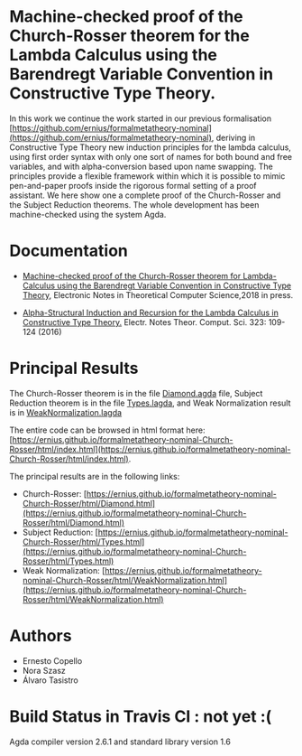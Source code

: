 # Machine-checked proof  of the Church-Rosser theorem for the Lambda Calculus using the Barendregt Variable Convention in Constructive Type Theory.

In this work we continue the work started in our previous formalisation [https://github.com/ernius/formalmetatheory-nominal](https://github.com/ernius/formalmetatheory-nominal), deriving in Constructive Type Theory new induction principles for the lambda calculus, using first order syntax with only one sort of names for both bound and free variables, and with alpha-conversion based upon name swapping. The principles provide a flexible framework within which it is possible to mimic pen-and-paper proofs inside the rigorous formal setting of a proof assistant.
We here show one a complete proof of the  Church-Rosser  and the Subject Reduction theorems. The whole development has been machine-checked using the system Agda.

# Documentation

* [Machine-checked proof  of the Church-Rosser theorem for Lambda-Calculus using the Barendregt Variable Convention in Constructive Type Theory](https://www.sciencedirect.com/science/article/pii/S1571066118300720), Electronic Notes in Theoretical Computer Science,2018 in press.

* [Alpha-Structural Induction and Recursion for the Lambda Calculus in Constructive Type Theory.](https://www.sciencedirect.com/science/article/pii/S1571066116300354?via%3Dihub) Electr. Notes Theor. Comput. Sci. 323: 109-124 (2016)

# Principal Results

The Church-Rosser theorem is in the file [Diamond.agda](https://github.com/ernius/formalmetatheory-nominal-Church-Rosser/blob/master/Diamond.agda) file, Subject Reduction theorem is in the file [Types.lagda](https://github.com/ernius/formalmetatheory-nominal-Church-Rosser/blob/master/Types.lagda), and Weak Normalization result is in [WeakNormalization.lagda](https://github.com/ernius/formalmetatheory-nominal-Church-Rosser/blob/master/WeakNormalization.lagda)

The entire code can be browsed in html format here: [https://ernius.github.io/formalmetatheory-nominal-Church-Rosser/html/index.html](https://ernius.github.io/formalmetatheory-nominal-Church-Rosser/html/index.html).

The principal results are in the following links:
* Church-Rosser: [https://ernius.github.io/formalmetatheory-nominal-Church-Rosser/html/Diamond.html](https://ernius.github.io/formalmetatheory-nominal-Church-Rosser/html/Diamond.html)
* Subject Reduction: [https://ernius.github.io/formalmetatheory-nominal-Church-Rosser/html/Types.html](https://ernius.github.io/formalmetatheory-nominal-Church-Rosser/html/Types.html)
* Weak Normalization: [https://ernius.github.io/formalmetatheory-nominal-Church-Rosser/html/WeakNormalization.html](https://ernius.github.io/formalmetatheory-nominal-Church-Rosser/html/WeakNormalization.html)

# Authors

* Ernesto Copello
* Nora Szasz
* Álvaro Tasistro

# Build Status in Travis CI : not yet :(
<!-- # Build Status in Travis CI : [![Build Status](https://travis-ci.org/ernius/formalmetatheory-nominal-Church-Rosser.svg?branch=master)](https://travis-ci.org/ernius/formalmetatheory-nominal-Church-Rosser) -->

Agda compiler version 2.6.1 and standard library version 1.6
